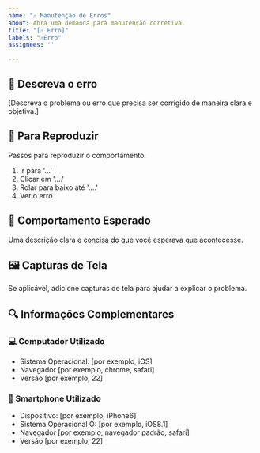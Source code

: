 ```yaml
---
name: "⚠️ Manutenção de Erros"
about: Abra uma demanda para manutenção corretiva.
title: "[⚠️ Erro]"
labels: "⚠️Erro"
assignees: ''

---
```


## 📝 Descreva o erro
[Descreva o problema ou erro que precisa ser corrigido de maneira clara e objetiva.]

## 🔄 Para Reproduzir
Passos para reproduzir o comportamento:
1. Ir para '...'
2. Clicar em '....'
3. Rolar para baixo até '....'
4. Ver o erro

## 🎯 Comportamento Esperado
Uma descrição clara e concisa do que você esperava que acontecesse.

## 🖼️ Capturas de Tela
Se aplicável, adicione capturas de tela para ajudar a explicar o problema.

## 🔍 Informações Complementares
### 💻 Computador Utilizado
 - Sistema Operacional: [por exemplo, iOS]
 - Navegador [por exemplo, chrome, safari]
 - Versão [por exemplo, 22]

### 📱 Smartphone Utilizado
 - Dispositivo: [por exemplo, iPhone6]
 - Sistema Operacional O: [por exemplo, iOS8.1]
 - Navegador [por exemplo, navegador padrão, safari]
 - Versão [por exemplo, 22]
